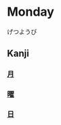 # Monday

げつようび

## Kanji
### [月](月.md)
### [曜](../Kanji/kanji-dict/曜.md)
### [日](../Kanji/kanji-dict/日.md)